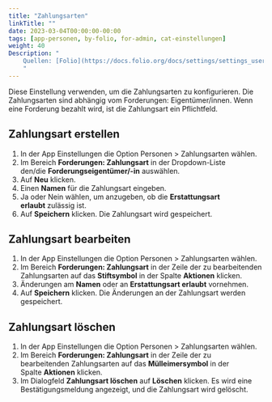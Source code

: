 ```yaml
---
title: "Zahlungsarten"
linkTitle: ""
date: 2023-03-04T00:00:00-00:00
tags: [app-personen, by-folio, for-admin, cat-einstellungen]
weight: 40
Description: "
    Quellen: [Folio](https://docs.folio.org/docs/settings/settings_users/settings_users/#settings--users--payment-methods) <!-- & [GBV](https://info.gebev.de/display/FOLIOGBVEXTERN/Einstellungen+%28Personen%29%3A+Zahlungsarten) -->
    "
---
```


Diese Einstellung verwenden, um die Zahlungsarten zu konfigurieren. Die Zahlungsarten sind abhängig vom Forderungen: Eigentümer/innen. Wenn eine Forderung bezahlt wird, ist die Zahlungsart ein Pflichtfeld.

## Zahlungsart erstellen

1.  In der App Einstellungen die Option Personen > Zahlungsarten wählen.
2.  Im Bereich **Forderungen: Zahlungsart** in der Dropdown-Liste den/die **Forderungseigentümer/-in** auswählen.
3.  Auf **Neu** klicken.
4.  Einen **Namen** für die Zahlungsart eingeben.
5.  Ja oder Nein wählen, um anzugeben, ob die **Erstattungsart erlaubt** zulässig ist.
6.  Auf **Speichern** klicken. Die Zahlungsart wird gespeichert.

## Zahlungsart bearbeiten

1.  In der App Einstellungen die Option Personen > Zahlungsarten wählen.
2.  Im Bereich **Forderungen: Zahlungsart** in der Zeile der zu bearbeitenden Zahlungsarten auf das **Stiftsymbol** in der Spalte **Aktionen** klicken.
3.  Änderungen am **Namen** oder an **Erstattungsart erlaubt** vornehmen.
4.  Auf **Speichern** klicken. Die Änderungen an der Zahlungsart werden gespeichert.

## Zahlungsart löschen

1.  In der App Einstellungen die Option Personen > Zahlungsarten wählen.
2.  Im Bereich **Forderungen: Zahlungsart** in der Zeile der zu bearbeitenden Zahlungsarten auf das **Mülleimersymbol** in der Spalte **Aktionen** klicken.
3.  Im Dialogfeld **Zahlungsart löschen** auf **Löschen** klicken. Es wird eine Bestätigungsmeldung angezeigt, und die Zahlungsart wird gelöscht.
